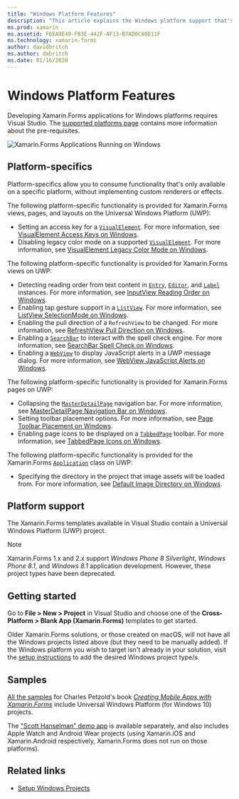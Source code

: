 ```yaml
---
title: "Windows Platform Features"
description: "This article explains the Windows platform support that's available in Xamarin.Forms."
ms.prod: xamarin
ms.assetid: F6EA9E49-FB3E-442F-AF13-B7AD0C80D11F
ms.technology: xamarin-forms
author: davidbritch
ms.author: dabritch
ms.date: 01/16/2020
---
```


# Windows Platform Features

Developing Xamarin.Forms applications for Windows platforms requires Visual Studio. The [supported platforms page](~/get-started/supported-platforms.md) contains more information about the pre-requisites.

![](images/allhanselman.png "Xamarin.Forms Applications Running on Windows")

## Platform-specifics

Platform-specifics allow you to consume functionality that's only available on a specific platform, without implementing custom renderers or effects.

The following platform-specific functionality is provided for Xamarin.Forms views, pages, and layouts on the Universal Windows Platform (UWP):

- Setting an access key for a [`VisualElement`](xref:Xamarin.Forms.VisualElement). For more information, see [VisualElement Access Keys on Windows](visualelement-access-keys.md).
- Disabling legacy color mode on a supported [`VisualElement`](xref:Xamarin.Forms.VisualElement). For more information, see [VisualElement Legacy Color Mode on Windows](legacy-color-mode.md).

The following platform-specific functionality is provided for Xamarin.Forms views on UWP:

- Detecting reading order from text content in [`Entry`](xref:Xamarin.Forms.Entry), [`Editor`](xref:Xamarin.Forms.Editor), and [`Label`](xref:Xamarin.Forms.Label) instances. For more information, see [InputView Reading Order on Windows](inputview-reading-order.md).
- Enabling tap gesture support in a [`ListView`](xref:Xamarin.Forms.ListView). For more information, see [ListView SelectionMode on Windows](listview-selectionmode.md).
- Enabling the pull direction of a `RefreshView` to be changed. For more information, see [RefreshView Pull Direction on Windows](refreshview-pulldirection.md).
- Enabling a [`SearchBar`](xref:Xamarin.Forms.SearchBar) to interact with the spell check engine. For more information, see [SearchBar Spell Check on Windows](searchbar-spell-check.md).
- Enabling a [`WebView`](xref:Xamarin.Forms.WebView) to display JavaScript alerts in a UWP message dialog. For more information, see [WebView JavaScript Alerts on Windows](webview-javascript-alert.md).

The following platform-specific functionality is provided for Xamarin.Forms pages on UWP:

- Collapsing the [`MasterDetailPage`](xref:Xamarin.Forms.MasterDetailPage) navigation bar. For more information, see [MasterDetailPage Navigation Bar on Windows](masterdetailpage-navigation-bar.md).
- Setting toolbar placement options. For more information, see [Page Toolbar Placement on Windows](page-toolbar-placement.md).
- Enabling page icons to be displayed on a [`TabbedPage`](xref:Xamarin.Forms.TabbedPage) toolbar. For more information, see [TabbedPage Icons on Windows](tabbedpage-icons.md).

The following platform-specific functionality is provided for the Xamarin.Forms [`Application`](xref:Xamarin.Forms.Application) class on UWP:

- Specifying the directory in the project that image assets will be loaded from. For more information, see [Default Image Directory on Windows](default-image-directory.md).

## Platform support

The Xamarin.Forms templates available in Visual Studio contain a Universal Windows Platform (UWP) project.

> [!NOTE]
> Xamarin.Forms 1.x and 2.x support _Windows Phone 8 Silverlight_, _Windows Phone 8.1_, and _Windows 8.1_ application development. However, these project types have been deprecated.

## Getting started

Go to **File > New > Project** in Visual Studio and choose one of the **Cross-Platform > Blank App (Xamarin.Forms)** templates to get started.

Older Xamarin.Forms solutions, or those created on macOS, will not have all the Windows projects listed above (but they need to be manually added). If the Windows platform you wish to target isn't already in your solution, visit the [setup instructions](installation/index.md) to add the desired Windows project type/s.

## Samples

[All the samples](https://github.com/xamarin/xamarin-forms-book-preview-2) for Charles Petzold's book [*Creating Mobile Apps with Xamarin.Forms*](~/xamarin-forms/creating-mobile-apps-xamarin-forms/index.md) include Universal Windows Platform (for Windows 10) projects.

The ["Scott Hanselman" demo app](https://github.com/jamesmontemagno/Hanselman.Forms) is available separately, and also includes Apple Watch and Android Wear projects
(using Xamarin.iOS and Xamarin.Android respectively, Xamarin.Forms does not run on those platforms).

## Related links

- [Setup Windows Projects](~/xamarin-forms/platform/windows/installation/index.md)
